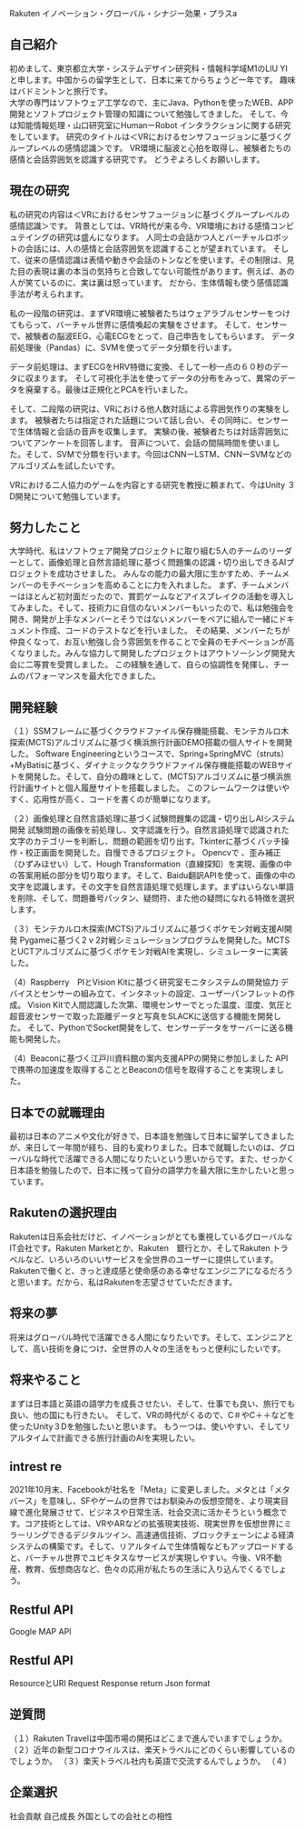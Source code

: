 Rakuten
イノベーション・グローバル・シナジー効果・プラスa

## 自己紹介
初めまして、東京都立大学・システムデザイン研究科・情報科学域M1のLIU YIと申します。中国からの留学生として、日本に来てからちょうど一年です。
趣味はバドミントンと旅行です。  
大学の専門はソフトウェア工学なので、主にJava、Pythonを使ったWEB、APP開発とソフトプロジェクト管理の知識について勉強してきました。
そして、今は知能情報処理・山口研究室にHumanーRobot インタラクションに関する研究をしています。
研究のタイトルは＜VRにおけるセンサフュージョンに基づくグループレベルの感情認識＞です。
VR環境に脳波と心拍を取得し、被験者たちの感情と会話雰囲気を認識する研究です。
どうぞよろしくお願いします。  

## 現在の研究
私の研究の内容は＜VRにおけるセンサフュージョンに基づくグループレベルの感情認識＞です。
背景としては、VR時代が来る今、VR環境における感情コンピュテイングの研究は盛んになります。
人同士の会話かつ人とバーチャルロボットの会話には、人の感情と会話雰囲気を認識することが望まれています。
そして、従来の感情認識は表情や動きや会話のトンなどを使います。その制限は、見た目の表現は裏の本当の気持ちと合致してない可能性があります。例えば、あの人が笑ているのに、実は裏は怒っています。
だから、生体情報も使う感情認識手法が考えられます。

私の一段階の研究は、まずVR環境に被験者たちはウェアラブルセンサーをつけてもらって、バーチャル世界に感情喚起の実験をさせます。
そして、センサーで、被験者の脳波EEG、心電ECGをとって、自己申告をしてもらいます。 
データ前処理後（Pandas）に、SVMを使ってデータ分類を行います。

データ前処理は、まずECGをHRV特徴に変換、そして一秒一点の６０秒のデータに収まります。
そして可視化手法を使ってデータの分布をみって、異常のデータを廃棄する。最後は正規化とPCAを行いました。

そして、二段階の研究は、VRにおける他人数対話による雰囲気作りの実験をします。 被験者たちは指定された話題について話し合い、その同時に、センサーで生体情報と会話の音声を収集します。 実験の後、被験者たちは対話雰囲気についてアンケートを回答します。
音声について、会話の間隔時間を使いました。そして、SVMで分類を行います。今回はCNNーLSTM、CNNーSVMなどのアルゴリズムを試したいです。

VRにおける二人協力のゲームを内容とする研究を教授に頼まれて、今はUnity ３D開発について勉強しています。

## 努力したこと
大学時代、私はソフトウェア開発プロジェクトに取り組む5人のチームのリーダーとして、画像処理と自然言語処理に基づく問題集の認識・切り出しできるAIプロジェクトを成功させました。
みんなの能力の最大限に生かすため、チームメンバーのモチベーションを高めることに力を入れました。
まず、チームメンバーはほとんど初対面だったので、賞罰ゲームなどアイスブレイクの活動を導入してみました。そして、技術力に自信のないメンバーもいったので、私は勉強会を開き、開発が上手なメンバーとそうではないメンバーをペアに組んで一緒にドキュメント作成、コードのテストなどを行いました。
その結果、メンバーたちが仲良くなって、お互い勉強し合う雰囲気を作ることで全員のモチベーションが高くなりました。みんな協力して開発したプロジェクトはアウトソーシング開発大会に二等賞を受賞しました。 
この経験を通して、自らの協調性を発揮し、チームのパフォーマンスを最大化できました。 

## 開発経験
（１）SSMフレームに基づくクラウドファイル保存機能搭載、モンテカルロ木探索(MCTS)アルゴリズムに基づく横浜旅行計画DEMO搭載の個人サイトを開発した。
Software Engineeringというコースで、Spring+SpringMVC（struts）+MyBatisに基づく、ダイナミックなクラウドファイル保存機能搭載のWEBサイトを開発した。そして、自分の趣味として、(MCTS)アルゴリズムに基づ横浜旅行計画サイトと個人履歴サイトを搭載しました。
このフレームワークは使いやすく、応用性が高く、コードを書くのが簡単になります。

（２）画像処理と自然言語処理に基づく試験問題集の認識・切り出しAIシステム開発
試験問題の画像を前処理し、文字認識を行う。自然言語処理で認識された文字のカテゴリーを判断し、問題の範囲を切り出す。Tkinterに基づくバッチ操作・校正画面を開発した。自慢できるプロジェクト。
Opencvで 、歪み補正（ひずみほせい）して、Hough Transformation（直線探知）を実現、画像の中の答案用紙の部分を切り取ります。そして、Baidu翻訳APIを使って、画像の中の文字を認識します。その文字を自然言語処理で処理します。まずはいらない単語を削除、そして、問題番号パッタン、疑問符、また他の疑問になれる特徴を選択します。

（３）モンテカルロ木探索(MCTS)アルゴリズムに基づくポケモン対戦支援AI開発
Pygameに基づく2 v 2対戦シミュレーションプログラムを開発した。MCTSとUCTアルゴリズムに基づくポケモン対戦AIを実現し、シミュレーターに実装した。

（4）Raspberry　PIとVision Kitに基づく研究室モニタシステムの開発協力
デバイスとセンサーの組み立て、インタネットの設定、ユーザーパンフレットの作成。
Vision Kitで人間認識した次第、環境センサーでとった温度、湿度、気圧と超音波センサーで取った距離データと写真をSLACKに送信する機能を開発した。
そして、PythonでSocket開発をして、センサーデータをサーバーに送る機能も開発した。

（4）Beaconに基づく江戸川資料館の案内支援APPの開発に参加しました
APIで携帯の加速度を取得することとBeaconの信号を取得することを実現しました。

## 日本での就職理由
最初は日本のアニメや文化が好きで、日本語を勉強して日本に留学してきましたが、来日して一年間が経ち、目的も変わりました。日本で就職したいのは、グローバルな時代で活躍できる人間になりたいという思いからです。また、せっかく日本語を勉強したので、日本に残って自分の語学力を最大限に生かしたいと思っています。

## Rakutenの選択理由
Rakutenは日系会社だけど、イノベーションがとても重視しているグローバルなIT会社です。Rakuten Marketとか、Rakuten　銀行とか、そしてRakuten トラベルなど、いろいろのいいサービスを全世界のユーザーに提供しています。Rakutenで働くと、きっと達成感と使命感のある幸せなエンジニアになるだろうと思います。だから、私はRakutenを志望させていただきます。

## 将来の夢
将来はグローバル時代で活躍できる人間になりたいです。そして、エンジニアとして、高い技術を身につけ、全世界の人々の生活をもっと便利にしたいです。

## 将来やること
まずは日本語と英語の語学力を成長させたい、そして、仕事でも良い、旅行でも良い、他の国にも行きたい。
そして、VRの時代がくるので、C＃やC＋＋などを使ったUnity３Dを勉強したいと思います。
もう一つは、使いやすい、そしてリアルタイムで計画できる旅行計画のAIを実現したい。


## intrest re
2021年10月末、Facebookが社名を「Meta」に変更しました。メタとは「メタバース」を意味し、SFやゲームの世界ではお馴染みの仮想空間を、より現実目線で進化発展させて、ビジネスや日常生活、社会交流に活かそうという概念です。コア技術としては、VRやARなどの拡張現実技術、現実世界を仮想世界にミラーリングできるデジタルツイン、高速通信技術、ブロックチェーンによる経済システムの構築です。そして、リアルタイムで生体情報などもアップロードすると、バーチャル世界でユビキタスなサービスが実現しやすい。今後、VR不動産、教育、仮想商店など、色々の応用が私たちの生活に入り込んでくるでしょう。 

## Restful API
Google MAP API

## Restful API
ResourceとURI
Request
Response
return Json format

## 逆質問
（１）Rakuten Travelは中国市場の開拓はどこまで進んでいますでしょうか。
（２）近年の新型コロナウイルスは、楽天トラベルにどのくらい影響しているのでしょうか。
（３）楽天トラベル社内も英語で交流するんでしょうか。
（４）

## 企業選択
社会貢献
自己成長
外国としての会社との相性
